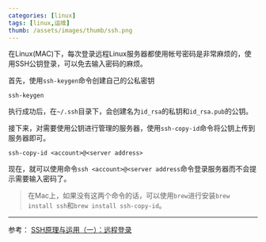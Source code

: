 ```yaml
---
categories: [linux]
tags: [linux,运维]
thumb: /assets/images/thumb/ssh.png
---
```


在Linux(MAC)下，每次登录远程Linux服务器都使用帐号密码是非常麻烦的，使用SSH公钥登录，可以免去输入密码的麻烦。

首先，使用`ssh-keygen`命令创建自己的公私密钥

    ssh-keygen

执行成功后，在`~/.ssh`目录下，会创建名为`id_rsa`的私钥和`id_rsa.pub`的公钥。

接下来，对需要使用公钥进行管理的服务器，使用`ssh-copy-id`命令将公钥上传到服务器即可。

    ssh-copy-id <account>@<server address>

现在，就可以使用命令`ssh <account>@<server address`命令登录服务器而不会提示需要输入密码了。

> 在Mac上，如果没有这两个命令的话，可以使用`brew`进行安装`brew install ssh`和`brew install ssh-copy-id`。


-----------

参考： [SSH原理与运用（一）：远程登录](http://www.ruanyifeng.com/blog/2011/12/ssh_remote_login.html)

